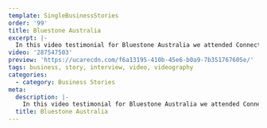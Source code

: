 ```yaml
---
template: SingleBusinessStories
order: '99'
title: Bluestone Australia
excerpt: |-
  In this video testimonial for Bluestone Australia we attended Connect 2018 Conference on the Gold Coast. It was a great opportunity to interview brokers from all around Australia in the one place. Check out this unscripted and authentic video showcasing Bluestone Australia.
video: '287547503'
preview: 'https://ucarecdn.com/f6a13195-410b-45e6-b0a9-7b351767605e/'
tags: business, story, interview, video, videography
categories:
  - category: Business Stories
meta:
  description: |-
    In this video testimonial for Bluestone Australia we attended Connect 2018 Conference on the Gold Coast. It was a great opportunity to interview brokers from all around Australia in the one place. Check out this unscripted and authentic video showcasing Bluestone Australia.
  title: Bluestone Australia
---
```


